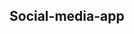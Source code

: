 <h2>Social-media-app</h2>
<img src="Social-media-app/social-media-app/output_ss/MainPage..PNG" alt="" />
